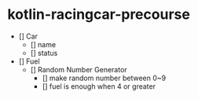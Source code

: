 # kotlin-racingcar-precourse

- [] Car
    - [] name
    - [] status
- [] Fuel
    - [] Random Number Generator
        - [] make random number between 0~9
        - [] fuel is enough when 4 or greater